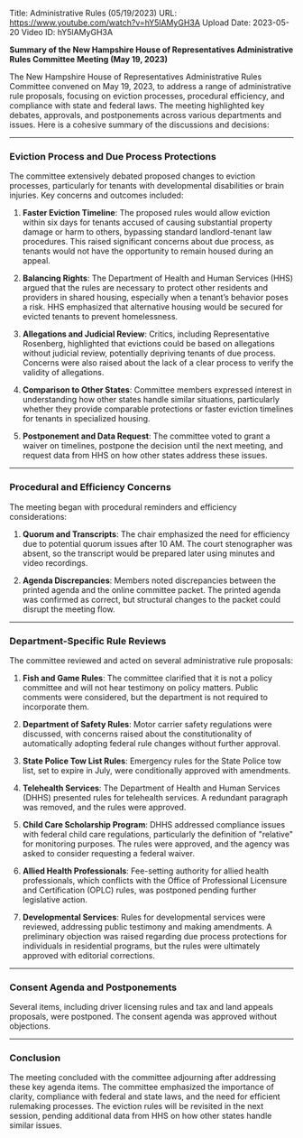 Title: Administrative Rules (05/19/2023)
URL: https://www.youtube.com/watch?v=hY5lAMyGH3A
Upload Date: 2023-05-20
Video ID: hY5lAMyGH3A

**Summary of the New Hampshire House of Representatives Administrative Rules Committee Meeting (May 19, 2023)**

The New Hampshire House of Representatives Administrative Rules Committee convened on May 19, 2023, to address a range of administrative rule proposals, focusing on eviction processes, procedural efficiency, and compliance with state and federal laws. The meeting highlighted key debates, approvals, and postponements across various departments and issues. Here is a cohesive summary of the discussions and decisions:

---

### **Eviction Process and Due Process Protections**
The committee extensively debated proposed changes to eviction processes, particularly for tenants with developmental disabilities or brain injuries. Key concerns and outcomes included:

1. **Faster Eviction Timeline**: The proposed rules would allow eviction within six days for tenants accused of causing substantial property damage or harm to others, bypassing standard landlord-tenant law procedures. This raised significant concerns about due process, as tenants would not have the opportunity to remain housed during an appeal.

2. **Balancing Rights**: The Department of Health and Human Services (HHS) argued that the rules are necessary to protect other residents and providers in shared housing, especially when a tenant’s behavior poses a risk. HHS emphasized that alternative housing would be secured for evicted tenants to prevent homelessness.

3. **Allegations and Judicial Review**: Critics, including Representative Rosenberg, highlighted that evictions could be based on allegations without judicial review, potentially depriving tenants of due process. Concerns were also raised about the lack of a clear process to verify the validity of allegations.

4. **Comparison to Other States**: Committee members expressed interest in understanding how other states handle similar situations, particularly whether they provide comparable protections or faster eviction timelines for tenants in specialized housing.

5. **Postponement and Data Request**: The committee voted to grant a waiver on timelines, postpone the decision until the next meeting, and request data from HHS on how other states address these issues.

---

### **Procedural and Efficiency Concerns**
The meeting began with procedural reminders and efficiency considerations:

1. **Quorum and Transcripts**: The chair emphasized the need for efficiency due to potential quorum issues after 10 AM. The court stenographer was absent, so the transcript would be prepared later using minutes and video recordings.

2. **Agenda Discrepancies**: Members noted discrepancies between the printed agenda and the online committee packet. The printed agenda was confirmed as correct, but structural changes to the packet could disrupt the meeting flow.

---

### **Department-Specific Rule Reviews**
The committee reviewed and acted on several administrative rule proposals:

1. **Fish and Game Rules**: The committee clarified that it is not a policy committee and will not hear testimony on policy matters. Public comments were considered, but the department is not required to incorporate them.

2. **Department of Safety Rules**: Motor carrier safety regulations were discussed, with concerns raised about the constitutionality of automatically adopting federal rule changes without further approval.

3. **State Police Tow List Rules**: Emergency rules for the State Police tow list, set to expire in July, were conditionally approved with amendments.

4. **Telehealth Services**: The Department of Health and Human Services (DHHS) presented rules for telehealth services. A redundant paragraph was removed, and the rules were approved.

5. **Child Care Scholarship Program**: DHHS addressed compliance issues with federal child care regulations, particularly the definition of "relative" for monitoring purposes. The rules were approved, and the agency was asked to consider requesting a federal waiver.

6. **Allied Health Professionals**: Fee-setting authority for allied health professionals, which conflicts with the Office of Professional Licensure and Certification (OPLC) rules, was postponed pending further legislative action.

7. **Developmental Services**: Rules for developmental services were reviewed, addressing public testimony and making amendments. A preliminary objection was raised regarding due process protections for individuals in residential programs, but the rules were ultimately approved with editorial corrections.

---

### **Consent Agenda and Postponements**
Several items, including driver licensing rules and tax and land appeals proposals, were postponed. The consent agenda was approved without objections.

---

### **Conclusion**
The meeting concluded with the committee adjourning after addressing these key agenda items. The committee emphasized the importance of clarity, compliance with federal and state laws, and the need for efficient rulemaking processes. The eviction rules will be revisited in the next session, pending additional data from HHS on how other states handle similar issues.